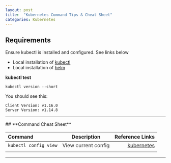 ```yaml
---
layout: post
title:  "Kubernetes Command Tips & Cheat Sheet"
categories: Kubernetes
---
```


## **Requirements**
Ensure kubectl is installed and configured. See links below

* Local installation of [kubectl](https://kubernetes.io/docs/tasks/tools/install-kubectl)
* Local installation of [helm](https://helm.sh/docs/intro/install)

**kubectl test** <br>
```
kubectl version --short
```
You should see this:
```
Client Version: v1.16.0
Server Version: v1.14.8
```
<hr>
## **Command Cheat Sheet**

|         Command         |      Description       |               Reference Links               |
| :---------------------  | :-------------------:  |  -----------------------------------------: | 
|  `kubectl config view`  | View current config    |    [kubernetes](https://kubernetes.io/)     |
|                         |                        |                                             | 
<hr>
